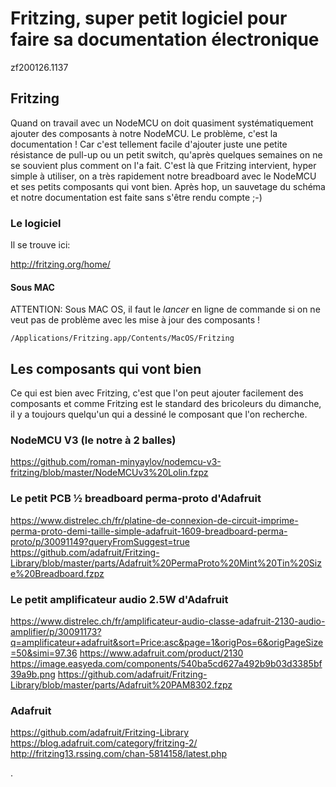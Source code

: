 #  Fritzing, super petit logiciel pour faire sa documentation électronique
zf200126.1137


## Fritzing

Quand on travail avec un NodeMCU on doit quasiment systématiquement ajouter des composants à notre NodeMCU. Le problème, c'est la documentation !
Car c'est tellement facile d'ajouter juste une petite résistance de pull-up ou un petit switch, qu'après quelques semaines on ne se souvient plus comment on l'a fait. C'est là que Fritzing intervient, hyper simple à utiliser, on a très rapidement notre breadboard avec le NodeMCU et ses petits composants qui vont bien. Après hop, un sauvetage du schéma et notre documentation est faite sans s'être rendu compte ;-)


### Le logiciel

Il se trouve ici:

http://fritzing.org/home/


#### Sous MAC

ATTENTION: Sous MAC OS, il faut le *lancer* en ligne de commande si on ne veut pas de problème avec les mise à jour des composants !

```
/Applications/Fritzing.app/Contents/MacOS/Fritzing
```

## Les composants qui vont bien

Ce qui est bien avec Fritzing, c'est que l'on peut ajouter facilement des composants et comme Fritzing est le standard des bricoleurs du dimanche, il y a toujours quelqu'un qui a dessiné le composant que l'on recherche.


### NodeMCU V3 (le notre à 2 balles)

https://github.com/roman-minyaylov/nodemcu-v3-fritzing/blob/master/NodeMCUv3%20Lolin.fzpz


### Le petit PCB ½ breadboard perma-proto d'Adafruit

https://www.distrelec.ch/fr/platine-de-connexion-de-circuit-imprime-perma-proto-demi-taille-simple-adafruit-1609-breadboard-perma-proto/p/30091149?queryFromSuggest=true
https://github.com/adafruit/Fritzing-Library/blob/master/parts/Adafruit%20PermaProto%20Mint%20Tin%20Size%20Breadboard.fzpz


### Le petit amplificateur audio 2.5W d'Adafruit

https://www.distrelec.ch/fr/amplificateur-audio-classe-adafruit-2130-audio-amplifier/p/30091173?q=amplificateur+adafruit&sort=Price:asc&page=1&origPos=6&origPageSize=50&simi=97.36
https://www.adafruit.com/product/2130
https://image.easyeda.com/components/540ba5cd627a492b9b03d3385bf39a9b.png
https://github.com/adafruit/Fritzing-Library/blob/master/parts/Adafruit%20PAM8302.fzpz


### Adafruit

https://github.com/adafruit/Fritzing-Library
https://blog.adafruit.com/category/fritzing-2/
http://fritzing13.rssing.com/chan-5814158/latest.php











.

